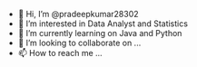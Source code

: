 - 👋 Hi, I’m @pradeepkumar28302
- 👀 I’m interested in Data Analyst and Statistics
- 🌱 I’m currently learning on Java and Python
- 💞️ I’m looking to collaborate on ...
- 📫 How to reach me ...

<!---
pradeepkumar28302/pradeepkumar28302 is a ✨ special ✨ repository because its `README.md` (this file) appears on your GitHub profile.
You can click the Preview link to take a look at your changes.
--->
